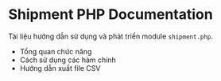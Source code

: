
# Shipment PHP Documentation

Tài liệu hướng dẫn sử dụng và phát triển module `shipment.php`.

- Tổng quan chức năng
- Cách sử dụng các hàm chính
- Hướng dẫn xuất file CSV
